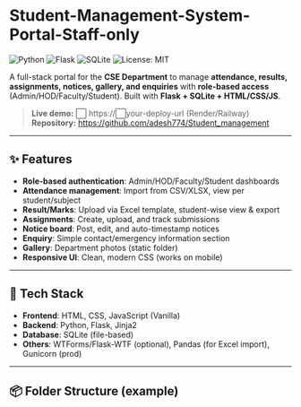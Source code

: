 # Student-Management-System-Portal-Staff-only

![Python](https://img.shields.io/badge/Python-3.10%2B-blue)
![Flask](https://img.shields.io/badge/Flask-2.x-lightgrey)
![SQLite](https://img.shields.io/badge/SQLite-DB-informational)
![License: MIT](https://img.shields.io/badge/License-MIT-green)

A full-stack portal for the **CSE Department** to manage **attendance, results, assignments, notices, gallery, and enquiries** with **role-based access** (Admin/HOD/Faculty/Student). Built with **Flask + SQLite + HTML/CSS/JS**.

> **Live demo:** ⬜︎ https://⬜︎your-deploy-url (Render/Railway)  
> **Repository:** https://github.com/adesh774/Student_management

---

## ✨ Features

- **Role-based authentication**: Admin/HOD/Faculty/Student dashboards
- **Attendance management**: Import from CSV/XLSX, view per student/subject
- **Result/Marks**: Upload via Excel template, student-wise view & export
- **Assignments**: Create, upload, and track submissions
- **Notice board**: Post, edit, and auto-timestamp notices
- **Enquiry**: Simple contact/emergency information section
- **Gallery**: Department photos (static folder)
- **Responsive UI**: Clean, modern CSS (works on mobile)

---

## 🧰 Tech Stack

- **Frontend**: HTML, CSS, JavaScript (Vanilla)  
- **Backend**: Python, Flask, Jinja2  
- **Database**: SQLite (file-based)  
- **Others**: WTForms/Flask-WTF (optional), Pandas (for Excel import), Gunicorn (prod)

---

## 📦 Folder Structure (example)
